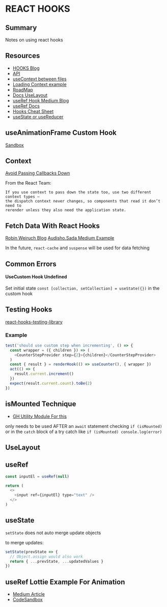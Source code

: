 # REACT HOOKS

## Summary

Notes on using react hooks

## Resources

- [HOOKS Blog](https://www.robinwieruch.de/react-hooks-fetch-data/)
- [API](https://reactjs.org/docs/hooks-reference.html#usecontext)
- [useContext between files](https://upmostly.com/tutorials/how-to-use-the-usecontext-hook-in-react/)
- [Loading Context example](https://medium.com/digio-australia/using-the-react-usecontext-hook-9f55461c4eae)
- [RoadMap](https://reactjs.org/blog/2018/11/27/react-16-roadmap.html)
- [Docs UseLayout](https://reactjs.org/docs/hooks-reference.html#uselayouteffect)
- [useRef Hook Medium Blog](https://medium.com/@rossbulat/react-using-refs-with-the-useref-hook-884ed25b5c29)
- [useRef Docs](https://reactjs.org/docs/hooks-reference.html#useref)
- [Hooks Cheat Sheet](https://blog.logrocket.com/react-hooks-cheat-sheet-unlock-solutions-to-common-problems-af4caf699e70/)
- [useState or useReducer](https://kentcdodds.com/blog/should-i-usestate-or-usereducer)

## useAnimationFrame Custom Hook

[Sandbox](https://codesandbox.io/s/ojxl32jm4z)

## Context

[Avoid Passing Callbacks Down](https://reactjs.org/docs/hooks-faq.html#how-to-avoid-passing-callbacks-down)

From the React Team:

```
If you use context to pass down the state too, use two different context types —
the dispatch context never changes, so components that read it don’t need to
rerender unless they also need the application state.
```

## Fetch Data With React Hooks

[Robin Weiruch Blog](https://www.robinwieruch.de/react-hooks-fetch-data/)
[Audisho.Sada Medium Example](https://medium.com/@audisho.sada/using-react-hooks-to-asynchronously-make-api-requests-1fdf52f797ce)

In the future, `react-cache` and `suspense` will be used for data fetching

## Common Errors

#### UseCustom Hook Undefined

Set initial state `const [collection, setCollection] = useState({})` in the
custom hook

## Testing Hooks

[react-hooks-testing-library](https://react-hooks-testing-library.com/usage/advanced-hooks)

### Example

```javascript
test('should use custom step when incrementing', () => {
  const wrapper = ({ children }) => (
    <CounterStepProvider step={2}>{children}</CounterStepProvider>
  )
  const { result } = renderHook(() => useCounter(), { wrapper })
  act(() => {
    result.current.increment()
  })
  expect(result.current.count).toBe(2)
})
```

## isMounted Technique

- [GH Utility Module For this](https://github.com/jmlweb/isMounted)

only needs to be used AFTER an `await` statement checking `if (isMounted)` or
in the `catch` block of a try catch like `if (isMounted) console.log(error)`

## UseLayout

## useRef

```javascript
const inputEl = useRef(null)

return (
  <>
    <input ref={inputEl} type="text" />
  </>
)
```

## useState

`setState` does not auto merge update objects

to merge updates:

```javascript
setState(prevState => {
  // Object.assign would also work
  return { ...prevState, ...updatedValues }
})
```

## useRef Lottie Example For Animation

- [Medium Article](https://medium.com/@noamgjacobsonknzi/lottie-with-react-hooks-f52de4b6a2c4)
- [CodeSandbox](https://codesandbox.io/s/lottie-demo-react-hooks-b7pg4?from-embed)
